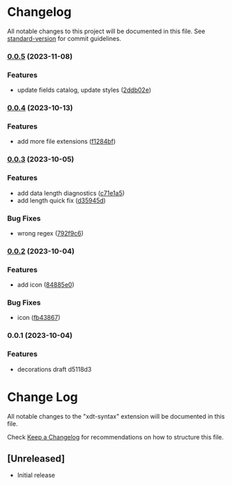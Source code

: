 # Changelog

All notable changes to this project will be documented in this file. See [standard-version](https://github.com/conventional-changelog/standard-version) for commit guidelines.

### [0.0.5](https://github.com/a-ignatev/xdt-syntax/compare/v0.0.4...v0.0.5) (2023-11-08)


### Features

* update fields catalog, update styles ([2ddb02e](https://github.com/a-ignatev/xdt-syntax/commit/2ddb02e800364641f0cf6ec1b0961594bbd06b52))

### [0.0.4](https://github.com/a-ignatev/xdt-syntax/compare/v0.0.3...v0.0.4) (2023-10-13)


### Features

* add more file extensions ([f1284bf](https://github.com/a-ignatev/xdt-syntax/commit/f1284bf65f2c6a07a23d0c144eb27abc454650a2))

### [0.0.3](https://github.com/a-ignatev/xdt-syntax/compare/v0.0.2...v0.0.3) (2023-10-05)


### Features

* add data length diagnostics ([c71e1a5](https://github.com/a-ignatev/xdt-syntax/commit/c71e1a5d81442e000c3e8c38f08af1145693a2a3))
* add length quick fix ([d35945d](https://github.com/a-ignatev/xdt-syntax/commit/d35945d4056bf65d2222a99e9dd9f51c98e5270d))


### Bug Fixes

* wrong regex ([792f9c6](https://github.com/a-ignatev/xdt-syntax/commit/792f9c67779df5b8e2591c7d96e80cac3f4a683d))

### [0.0.2](https://github.com/a-ignatev/xdt-syntax/compare/v0.0.1...v0.0.2) (2023-10-04)


### Features

* add icon ([84885e0](https://github.com/a-ignatev/xdt-syntax/commit/84885e07e05ef405639ac18148589adcf9de0288))


### Bug Fixes

* icon ([fb43867](https://github.com/a-ignatev/xdt-syntax/commit/fb43867958d90215746f5d7e50f2ac9f35a1cf19))

### 0.0.1 (2023-10-04)


### Features

* decorations draft d5118d3

# Change Log

All notable changes to the "xdt-syntax" extension will be documented in this file.

Check [Keep a Changelog](http://keepachangelog.com/) for recommendations on how to structure this file.

## [Unreleased]

- Initial release